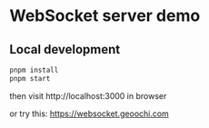 # WebSocket server demo

## Local development

```bash
pnpm install
pnpm start
```

then visit http://localhost:3000 in browser

or try this: https://websocket.geoochi.com
